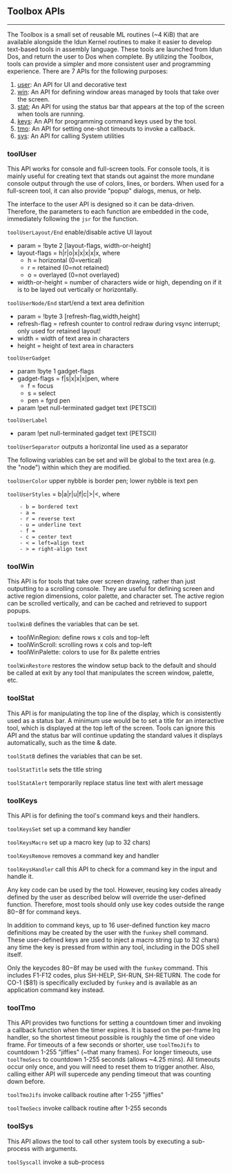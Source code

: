 ## Toolbox APIs
---

The Toolbox is a small set of reusable ML routines (~4 KiB) that are available alongside the Idun Kernel routines to make it easier to develop text-based tools in assembly language. These tools are launched from Idun Dos, and return the user to Dos when complete. By utilizing the Toolbox, tools can provide a simpler and more consistent user and programming experience. There are 7 APIs for the following purposes:

1. [user](#tooluser): An API for UI and decorative text
2. [win](#toolwin): An API for defining window areas managed by tools that take over the screen.
3. [stat](#toolstat); An API for using the status bar that appears at the top of the screen when tools are running.
4. [keys](#toolkeys): An API for programming command keys used by the tool.
5. [tmo](#tooltmo): An API for setting one-shot timeouts to invoke a callback.
6. [sys](#toolsys): An API for calling System utilities

### toolUser
This API works for console and full-screen tools. For console tools, it is mainly useful for creating text that stands out against the more mundane console output through the use of colors, lines, or borders. When used for a full-screen tool, it can also provide "popup" dialogs, menus, or help.

The interface to the user API is designed so it can be data-driven. Therefore, the parameters to each function are embedded in the code, immediately following the `jsr` for the function.

`toolUserLayout/End` enable/disable active UI layout

- param = !byte 2 [layout-flags, width-or-height]
- layout-flags = h|r|o|x|x|x|x|x, where
    + h = horizontal (0=vertical)
    + r = retained (0=not retained)
    + o = overlayed (0=not overlayed)
- width-or-height = number of characters wide or high, depending on if it is to be layed out vertically or horizontally.

`toolUserNode/End` start/end a text area definition

- param = !byte 3 [refresh-flag,width,height]
- refresh-flag = refresh counter to control redraw during vsync interrupt; only used for retained layout!
- width = width of text area in characters
- height = height of text area in characters

`toolUserGadget`

- param !byte 1 gadget-flags
- gadget-flags = f|s|x|x|x|pen, where
    + f = focus
    + s = select
    + pen = fgrd pen
- param !pet null-terminated gadget text (PETSCII)

`toolUserLabel`

- param !pet null-terminated gadget text (PETSCII)

`toolUserSeparator` outputs a horizontal line used as a separator

The following variables can be set and will be global to the text area (e.g. the "node") within which they are modified.

`toolUserColor` upper nybble is border pen; lower nybble is text pen

`toolUserStyles` = b|a|r|u|f|c|>|<, where
```
    - b = bordered text
    - a = 
    - r = reverse text
    - u = underline text
    - f = 
    - c = center text
    - < = left=align text
    - > = right-align text
```

### toolWin
This API is for tools that take over screen drawing, rather than just outputting to a scrolling console. They are useful for defining screen and active region dimensions, color palette, and character set. The active region can be scrolled vertically, and can be cached and retrieved to support popups.

`toolWinB` defines the variables that can be set.
- toolWinRegion: define rows x cols and top-left
- toolWinScroll: scrolling rows x cols and top-left
- toolWinPalette: colors to use for 8x palette entries

`toolWinRestore` restores the window setup back to the default and should be called at exit by any tool that manipulates the screen window, palette, etc.

### toolStat
This API is for manipulating the top line of the display, which is consistently used as a status bar. A minimum use would be to set a title for an interactive tool, which is displayed at the top left of the screen. Tools can ignore this API and the status bar will continue updating the standard values it displays automatically, such as the time & date.

`toolStatB` defines the variables that can be set.

`toolStatTitle` sets the title string

`toolStatAlert` temporarily replace status line text with alert message

### toolKeys
This API is for defining the tool's command keys and their handlers.

`toolKeysSet` set up a command key handler

`toolKeysMacro` set up a macro key (up to 32 chars)

`toolKeysRemove` removes a command key and handler

`toolKeysHandler` call this API to check for a command key in the input and handle it.

Any key code can be used by the tool. However, reusing key codes already defined by the user as described below will override the user-defined function. Therefore, most tools should only use key codes outside the range $80-$8f for command keys.

In addition to command keys, up to 16 user-defined function key macro definitions may be created by the user with the `funkey` shell command. These user-defined keys are used to inject a macro string (up to 32 chars) any time the key is pressed from within any tool, including in the DOS shell itself.

Only the keycodes $80-$8f may be used with the `funkey` command. This includes F1-F12 codes, plus SH-HELP, SH-RUN, SH-RETURN. The code for CO-1 ($81) is specifically excluded by `funkey` and is available as an application command key instead.

### toolTmo

This API provides two functions for setting a countdown timer and invoking a callback function when the timer expires. It is based on the per-frame Irq handler, so the shortest timeout possible is roughly the time of one video frame. For timeouts of a few seconds or shorter, use `toolTmoJifs` to countdown 1-255 "jiffies" (~that many frames). For longer timeouts, use `toolTmoSecs` to countdown 1-255 seconds (allows ~4.25 mins). All timeouts occur only once, and you will need to reset them to trigger another. Also, calling either API will supercede any pending timeout that was counting down before.

`toolTmoJifs` invoke callback routine after 1-255 "jiffies"

`toolTmoSecs` invoke callback routine after 1-255 seconds

### toolSys

This API allows the tool to call other system tools by executing a sub-process with arguments.

`toolSyscall` invoke a sub-process
